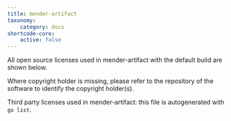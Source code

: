 ```yaml
---
title: mender-artifact
taxonomy:
    category: docs
shortcode-core:
    active: false
---
```


All open source licenses used in mender-artifact with the default build are shown below.

Where copyright holder is missing, please refer to the repository of the software to identify the copyright holder(s).

Third party licenses used in mender-artifact: this file is autogenerated with `go list`.



